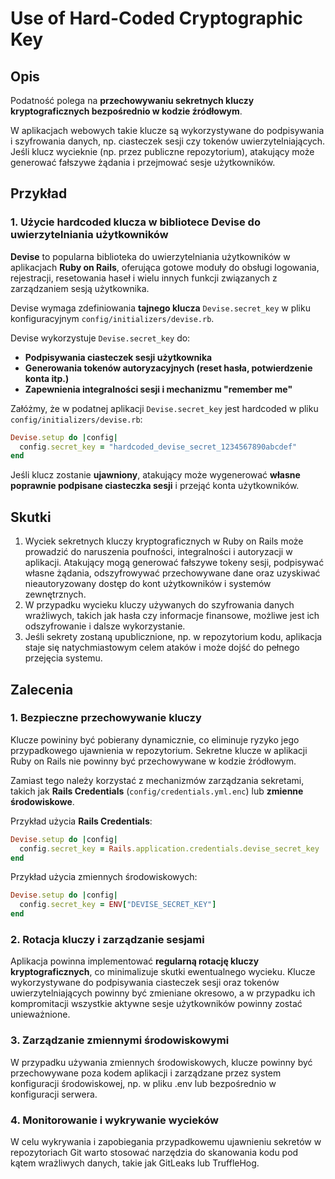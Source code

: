 # Use of Hard-Coded Cryptographic Key

## Opis

Podatność polega na **przechowywaniu sekretnych kluczy kryptograficznych bezpośrednio w kodzie źródłowym**.

W aplikacjach webowych takie klucze są wykorzystywane do podpisywania i szyfrowania danych, np. ciasteczek sesji czy tokenów uwierzytelniających. Jeśli klucz wycieknie (np. przez publiczne repozytorium), atakujący może generować fałszywe żądania i przejmować sesje użytkowników.

## Przykład

### 1. Użycie hardcoded klucza w bibliotece Devise do uwierzytelniania użytkowników

**Devise** to popularna biblioteka do uwierzytelniania użytkowników w aplikacjach **Ruby on Rails**, oferująca gotowe moduły do obsługi logowania, rejestracji, resetowania haseł i wielu innych funkcji związanych z zarządzaniem sesją użytkownika.

Devise wymaga zdefiniowania **tajnego klucza** `Devise.secret_key` w pliku konfiguracyjnym `config/initializers/devise.rb`.

Devise wykorzystuje `Devise.secret_key` do:
- **Podpisywania ciasteczek sesji użytkownika**
- **Generowania tokenów autoryzacyjnych (reset hasła, potwierdzenie konta itp.)**
- **Zapewnienia integralności sesji i mechanizmu "remember me"**


Załóżmy, że w podatnej aplikacji `Devise.secret_key` jest hardcoded w pliku `config/initializers/devise.rb`:
```ruby
Devise.setup do |config|
  config.secret_key = "hardcoded_devise_secret_1234567890abcdef"
end
```

Jeśli klucz zostanie **ujawniony**, atakujący może wygenerować **własne poprawnie podpisane ciasteczka sesji** i przejąć konta użytkowników.

## Skutki

1. Wyciek sekretnych kluczy kryptograficznych w Ruby on Rails może prowadzić do naruszenia poufności, integralności i autoryzacji w aplikacji. Atakujący mogą generować fałszywe tokeny sesji, podpisywać własne żądania, odszyfrowywać przechowywane dane oraz uzyskiwać nieautoryzowany dostęp do kont użytkowników i systemów zewnętrznych.
2. W przypadku wycieku kluczy używanych do szyfrowania danych wrażliwych, takich jak hasła czy informacje finansowe, możliwe jest ich odszyfrowanie i dalsze wykorzystanie.
3. Jeśli sekrety zostaną upublicznione, np. w repozytorium kodu, aplikacja staje się natychmiastowym celem ataków i może dojść do pełnego przejęcia systemu.

## Zalecenia

### 1. Bezpieczne przechowywanie kluczy

Klucze powininy być pobierany dynamicznie, co eliminuje ryzyko jego przypadkowego ujawnienia w repozytorium.
Sekretne klucze w aplikacji Ruby on Rails nie powinny być przechowywane w kodzie źródłowym.

Zamiast tego należy korzystać z mechanizmów zarządzania sekretami, takich jak **Rails Credentials** (`config/credentials.yml.enc`) lub **zmienne środowiskowe**.

Przykład użycia **Rails Credentials**:
```ruby
Devise.setup do |config|
  config.secret_key = Rails.application.credentials.devise_secret_key
end
```

Przykład użycia zmiennych środowiskowych:
```ruby
Devise.setup do |config|
  config.secret_key = ENV["DEVISE_SECRET_KEY"]
end
```

### 2. Rotacja kluczy i zarządzanie sesjami

Aplikacja powinna implementować **regularną rotację kluczy kryptograficznych**, co minimalizuje skutki ewentualnego wycieku. Klucze wykorzystywane do podpisywania ciasteczek sesji oraz tokenów uwierzytelniających powinny być zmieniane okresowo, a w przypadku ich kompromitacji wszystkie aktywne sesje użytkowników powinny zostać unieważnione.

### 3. Zarządzanie zmiennymi środowiskowymi

W przypadku używania zmiennych środowiskowych, klucze powinny być przechowywane poza kodem aplikacji i zarządzane przez system konfiguracji środowiskowej, np. w pliku .env lub bezpośrednio w konfiguracji serwera.

### 4. Monitorowanie i wykrywanie wycieków

W celu wykrywania i zapobiegania przypadkowemu ujawnieniu sekretów w repozytoriach Git warto stosować narzędzia do skanowania kodu pod kątem wrażliwych danych, takie jak GitLeaks lub TruffleHog.